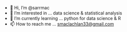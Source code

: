- 👋 Hi, I’m @sarrmac
- 👀 I’m interested in ... data science & statistical analysis
- 🌱 I’m currently learning ... python for data science & R
- 📫 How to reach me ... smaclachlan33@gmail.com

<!---
sarrmac/sarrmac is a ✨ special ✨ repository because its `README.md` (this file) appears on your GitHub profile.
You can click the Preview link to take a look at your changes.
--->
